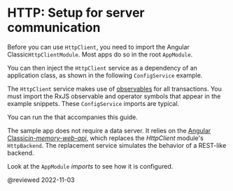 # HTTP: Setup for server communication

Before you can use `HttpClient`, you need to import the Angular Classic`HttpClientModule`.
Most apps do so in the root `AppModule`.

<code-example header="app/app.module.ts (excerpt)" path="http/src/app/app.module.ts" region="sketch"></code-example>

You can then inject the `HttpClient` service as a dependency of an application class, as shown in the following `ConfigService` example.

<code-example header="app/config/config.service.ts (excerpt)" path="http/src/app/config/config.service.ts" region="proto"></code-example>

The `HttpClient` service makes use of [observables](guide/glossary#observable "Observable definition") for all transactions.
You must import the RxJS observable and operator symbols that appear in the example snippets.
These `ConfigService` imports are typical.

<code-example header="app/config/config.service.ts (RxJS imports)" path="http/src/app/config/config.service.ts" region="rxjs-imports"></code-example>

<div class="alert is-helpful">

You can run the <live-example></live-example> that accompanies this guide.

The sample app does not require a data server.
It relies on the [Angular Classic*in-memory-web-api*](https://github.com/ng-angular/angular/tree/main/packages/misc/angular-in-memory-web-api), which replaces the *HttpClient* module's `HttpBackend`.
The replacement service simulates the behavior of a REST-like backend.

Look at the `AppModule` *imports* to see how it is configured.

</div>

@reviewed 2022-11-03
